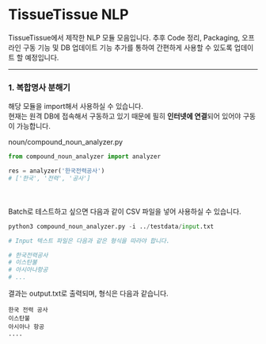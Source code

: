 # TissueTissue NLP

TissueTissue에서 제작한 NLP 모듈 모음입니다.
추후 Code 정리, Packaging, 오프라인 구동 기능 및 DB 업데이트 기능 추가를 통하여 간편하게 사용할 수 있도록 업데이트 할 예정입니다.

------

### 1. 복합명사 분해기

해당 모듈을 import해서 사용하실 수 있습니다.<br>
현재는 원격 DB에 접속해서 구동하고 있기 때문에 필히 **인터넷에 연결**되어 있어야 구동이 가능합니다.

noun/compound_noun_analyzer.py

```python
from compound_noun_analyzer import analyzer

res = analyzer('한국전력공사')
# ['한국', '전력', '공사']
```

<br>
<br>
Batch로 테스트하고 싶으면 다음과 같이 CSV 파일을 넣어 사용하실 수 있습니다.

```python
python3 compound_noun_analyzer.py -i ../testdata/input.txt

# Input 텍스트 파일은 다음과 같은 형식을 따라야 합니다.

# 한국전력공사
# 이스탄불
# 아시아나항공
# ...
```

결과는 output.txt로 출력되며, 형식은 다음과 같습니다.

```text
한국 전력 공사
이스탄불
아시아나 항공
....
```

